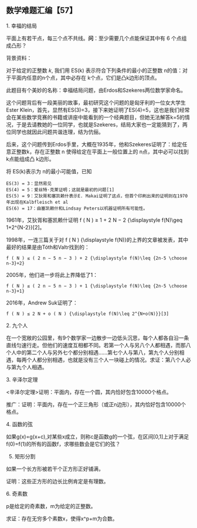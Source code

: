 ## 数学难题汇编【57】

1. 幸福的结局

平面上有若干点，每三个点不共线。**问**：至少需要几个点能保证其中有 $6$ 个点组成凸形？

背景资料：

对于给定的正整数 $k,$ 我们用 ES(k) 表示符合下列条件的最小的正整数 n的值：对于平面内任意的n个点，其中必存在 k个点，它们是凸k边形的顶点。

此题目有个美妙的名称：幸福结局问题，由Erdos和Szekeres两位数学家命名。

这个问题背后有一段美丽的故事，最初研究这个问题的是匈牙利的一位女大学生Ester Klein，首先，显然有ES(3)=3，接下来她证明了ES(4)=5，这也是我们经常会在某些数学竞赛的书籍或讲座中能看到的一个经典题目，但她无法解答k=5的情况，于是去请教她的一位同学，也就是Szekeres，结局大家也一定能猜到了，两位同学也就因此问题共谐连理，结为伉俪。

后来，这个问题传到Erdos手里，大概在1935年，他和Szekeres证明了：给定任意正整数k，存在正整数 n 使得给定在平面上一般位置上的 n点，其中必可以找到 k点能组成凸 k边形。

将 ES(k)表示为 n的最小可能值，已知

    ES(3) = 3：显然易见
    ES(4) = 5：爱丝特·克莱证明；这就是最初的问题[1]
    ES(5) = 9：艾狄胥和塞凯赖什表示E. Makai证明了这点，但首个印刷出来的证明则在1970年出现在Kalbfleisch et al
    ES(6) = 17：由塞凯赖什和Lindsay Peters以机器证明所有可能性。

1961年，艾狄胥和塞凯赖什证明 f ( N ) ≥ 1 + 2 N − 2 {\displaystyle f(N)\geq 1+2^{N-2}}[2]。

1998年，一连三篇关于对 f ( N ) {\displaystyle f(N)}的上界的文章被发表，其中最好的结果是由Tóth和Valtr找到的：

    f ( N ) ≤ ( 2 n − 5 n − 3 ) + 2 {\displaystyle f(N)\leq {2n-5 \choose n-3}+2}

2005年，他们进一步将此上界降低了1：

    f ( N ) ≤ ( 2 n − 5 n − 3 ) + 1 {\displaystyle f(N)\leq {2n-5 \choose n-3}+1}

2016年，Andrew Suk证明了：

    f ( N ) ≤ 2 N + o ( N ) {\displaystyle f(N)\leq 2^{N+o(N)}}[3]

2. 九个人

在一个宽敞的公园里，有9个数学家一边散步一边低头沉思，每个人都各自沿一条直线匀速行走。但他们的速度互相都不同。若第一个人与另八个人都相遇，而那八个人中的第二个人与另外七个都分别相遇……第七个人与第八，第九个人分别相遇，每两个人都分别相遇，也就是没有三个人一块碰上的情况。求证：第八个人必与第九个人相遇。

3. 辛泽尔定理

<辛泽尔定理>证明：平面内，存在一个圆，其内恰好包含10000个格点。

推广：证明：平面内，存在一个正三角形（或正n边形），其内恰好包含10000个格点。

4. 函数的弦

如果g(x)=g(x+c),对某些x成立，则称c是函数g的一个弦，在区间[0,1]上对于满足f(0)=f(1)的所有的函数f，求哪些数会是它们的弦？

5. 矩形分割

如果一个长方形被若干个正方形正好铺满，

证明：这些正方形的边长比例肯定是有理数。

6. 奇素数

p是给定的奇素数，m为给定的正整数。

求证：存在无穷多个素数x，使得x^p+m为合数。

